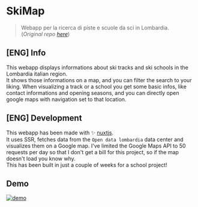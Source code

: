 # SkiMap
> Webapp per la ricerca di piste e scuole da sci in Lombardia.  
(*Original repo [here](https://github.com/Space-13-Team-Undefined/SkiMap)*)  

## [ENG] Info  
This webapp displays informations about ski tracks and ski schools in the Lombardia italian region.  
It shows those informations on a map, and you can filter the search to your liking. When visualizing a track or a school you get some basic infos, like contact informations and opening seasons, and you can directly open google maps with navigation set to that location.  

## [ENG] Development
This webapp has been made with ✨ [nuxtjs](https://nuxtjs.org/).  
It uses SSR, fetches data from the `Open data lombardia` data center and visualizes them on a Google map. I've limited the Google Maps API to 50 requests per day so that I don't get a bill for this project, so if the map doesn't load you know why.  
This has been built in just a couple of weeks for a school project!  

## Demo
[![demo](https://img.youtube.com/vi/0MV_oBVunn0/0.jpg)](https://www.youtube.com/watch?v=0MV_oBVunn0)
